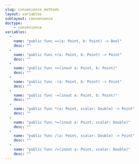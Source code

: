 ```yaml
---
slug: convenience_methods
layout: variables
sublayout: convenience
doctype:
    - convenience
variables:
  -
    name: "public func ==(a: Point, b: Point) -> Bool"
    desc: ""
  -
    name: "public func +(a: Point, b: Point) -> Point"
    desc: ""
  -
    name: "public func +=(inout a: Point, b: Point)"
    desc: ""
  -
    name: "public func -(a: Point, b: Point) -> Point"
    desc: ""
  -
    name: "public func -=(inout a: Point, b: Point)"
    desc: ""
  -
    name: "public func *(a: Point, scalar: Double) -> Point"
    desc: ""
  -
    name: "public func *=(inout a: Point, scalar: Double)"
    desc: ""
  -
    name: "public func /(a: Point, scalar: Double) -> Point"
    desc: ""
  -
    name: "public func /=(inout a: Point, scalar: Double)"
    desc: ""
---
```

